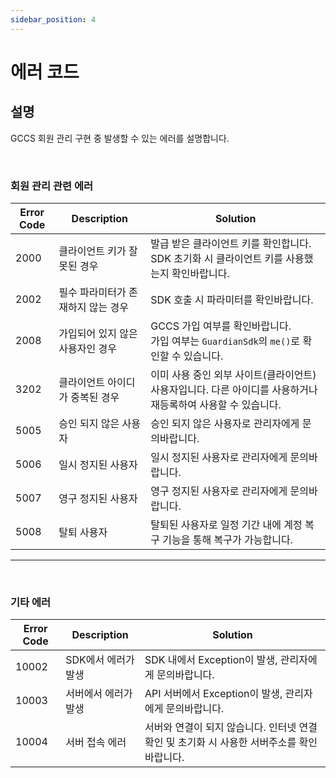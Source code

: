 ```yaml
---
sidebar_position: 4
---
```

# 에러 코드

## 설명
GCCS 회원 관리 구현 중 발생할 수 있는 에러를 설명합니다.

<br/>

### 회원 관리 관련 에러
|Error Code|Description|Solution|
|------|---|---|
|2000|클라이언트 키가 잘못된 경우|발급 받은 클라이언트 키를 확인합니다. <br/> SDK 초기화 시 클라이언트 키를 사용했는지 확인바랍니다.|
|2002|필수 파라미터가 존재하지 않는 경우|SDK 호출 시 파라미터를 확인바랍니다.|
|2008|가입되어 있지 않은 사용자인 경우|GCCS 가입 여부를 확인바랍니다. <br/> 가입 여부는 `GuardianSdk`의 `me()`로 확인할 수 있습니다. |
|3202|클라이언트 아이디가 중복된 경우|이미 사용 중인 외부 사이트(클라이언트) 사용자입니다. 다른 아이디를 사용하거나 재등록하여 사용할 수 있습니다.|
|5005|승인 되지 않은 사용자|승인 되지 않은 사용자로 관리자에게 문의바랍니다.|
|5006|일시 정지된 사용자|일시 정지된 사용자로 관리자에게 문의바랍니다.|
|5007|영구 정지된 사용자|영구 정지된 사용자로 관리자에게 문의바랍니다.|
|5008|탈퇴 사용자|탈퇴된 사용자로 일정 기간 내에 계정 복구 기능을 통해 복구가 가능합니다.|
---

<br/>

### 기타 에러
|Error Code|Description|Solution|
|------|---|---|
|10002|SDK에서 에러가 발생|SDK 내에서 Exception이 발생, 관리자에게 문의바랍니다.|
|10003|서버에서 에러가 발생|API 서버에서 Exception이 발생, 관리자에게 문의바랍니다.|
|10004|서버 접속 에러|서버와 연결이 되지 않습니다. 인터넷 연결 확인 및 초기화 시 사용한 서버주소를 확인바랍니다.|

















